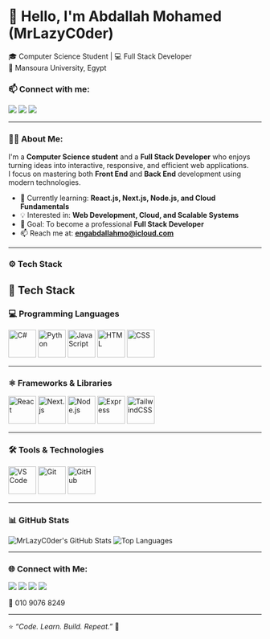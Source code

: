 
# 👋 Hello, I'm Abdallah Mohamed (MrLazyC0der)
🎓 Computer Science Student | 💻 Full Stack Developer  
📍 Mansoura University, Egypt  

### 📫 Connect with me:
<p align="left">
  <a href="mailto:engabdallahmo@icloud.com"><img src="https://img.shields.io/badge/Email-engabdallahmo%40icloud.com-blue?style=for-the-badge&logo=gmail"></a>
  <a href="https://www.linkedin.com/in/engabdallahmohamed/"><img src="https://img.shields.io/badge/LinkedIn-Abdallah%20Mohamed-blue?style=for-the-badge&logo=linkedin"></a>
  <a href="https://www.facebook.com/abdallah.mohamed.712132"><img src="https://img.shields.io/badge/Facebook-Abdallah%20Mohamed-blue?style=for-the-badge&logo=facebook"></a>
</p>

---

### 👨‍💻 About Me:
I'm a **Computer Science student** and a **Full Stack Developer** who enjoys turning ideas into interactive, responsive, and efficient web applications.  
I focus on mastering both **Front End** and **Back End** development using modern technologies.

- 🌱 Currently learning: **React.js, Next.js, Node.js, and Cloud Fundamentals**  
- 💡 Interested in: **Web Development, Cloud, and Scalable Systems**  
- 🎯 Goal: To become a professional **Full Stack Developer**  
- 📫 Reach me at: **engabdallahmo@icloud.com**

---

### ⚙️ Tech Stack

## 🧰 Tech Stack

### 💻 Programming Languages  
<p align="left">
  <img src="https://cdn.jsdelivr.net/gh/devicons/devicon/icons/csharp/csharp-original.svg" alt="C#" width="55" height="55"/>
  <img src="https://cdn.jsdelivr.net/gh/devicons/devicon/icons/python/python-original.svg" alt="Python" width="55" height="55"/>
  <img src="https://cdn.jsdelivr.net/gh/devicons/devicon/icons/javascript/javascript-original.svg" alt="JavaScript" width="55" height="55"/>
  <img src="https://cdn.jsdelivr.net/gh/devicons/devicon/icons/html5/html5-original.svg" alt="HTML" width="55" height="55"/>
  <img src="https://cdn.jsdelivr.net/gh/devicons/devicon/icons/css3/css3-original.svg" alt="CSS" width="55" height="55"/>
</p>

---

### ⚛️ Frameworks & Libraries  
<p align="left">
  <img src="https://cdn.jsdelivr.net/gh/devicons/devicon/icons/react/react-original.svg" alt="React" width="55" height="55"/>
  <img src="https://cdn.jsdelivr.net/gh/devicons/devicon/icons/nextjs/nextjs-original.svg" alt="Next.js" width="55" height="55"/>
  <img src="https://cdn.jsdelivr.net/gh/devicons/devicon/icons/nodejs/nodejs-original.svg" alt="Node.js" width="55" height="55"/>
  <img src="https://cdn.jsdelivr.net/gh/devicons/devicon/icons/express/express-original.svg" alt="Express" width="55" height="55"/>
  <img src="https://cdn.jsdelivr.net/gh/devicons/devicon/icons/tailwindcss/tailwindcss-original.svg" alt="TailwindCSS" width="55" height="55"/>
</p>

---

### 🛠️ Tools & Technologies  
<p align="left">
  <img src="https://cdn.jsdelivr.net/gh/devicons/devicon/icons/vscode/vscode-original.svg" alt="VS Code" width="55" height="55"/>
  <img src="https://cdn.jsdelivr.net/gh/devicons/devicon/icons/git/git-original.svg" alt="Git" width="55" height="55"/>
  <img src="https://cdn.jsdelivr.net/gh/devicons/devicon/icons/github/github-original-wordmark.svg" alt="GitHub" width="55" height="55"/>
</p>

---

### 📊 GitHub Stats
![MrLazyC0der's GitHub Stats](https://github-readme-stats.vercel.app/api?username=MrLazyC0der&show_icons=true&theme=tokyonight)
![Top Languages](https://github-readme-stats.vercel.app/api/top-langs/?username=MrLazyC0der&layout=compact&theme=tokyonight)

---

### 🌐 Connect with Me:
<a href="mailto:engabdallahmo@icloud.com"><img  src="https://img.shields.io/badge/Email-D14836?style=for-the-badge&logo=gmail&logoColor=white"/></a>
<a href="https://github.com/MrLazyC0der"><img src="https://img.shields.io/badge/GitHub-181717?style=for-the-badge&logo=github"/></a>
<a href="https://www.linkedin.com/in/engabdallahmohamed/"><img src="https://img.shields.io/badge/LinkedIn-0A66C2?style=for-the-badge&logo=linkedin&logoColor=white"/></a>
<a href="https://www.facebook.com/abdallah.mohamed.712132"><img src="https://img.shields.io/badge/Facebook-3D82ED?style=for-the-badge&logo=facebook&logoColor=white"/></a>

📱 010 9076 8249

---

⭐ *“Code. Learn. Build. Repeat.”* 🚀

<!--
**MrLazyC0der/MrLazyC0der** is a ✨ _special_ ✨ repository because its `README.md` (this file) appears on your GitHub profile.

Here are some ideas to get you started:

- 🔭 I’m currently working on ...
- 🌱 I’m currently learning ...
- 👯 I’m looking to collaborate on ...
- 🤔 I’m looking for help with ...
- 💬 Ask me about ...
- 📫 How to reach me: ...
- 😄 Pronouns: ...
- ⚡ Fun fact: ...
-->
